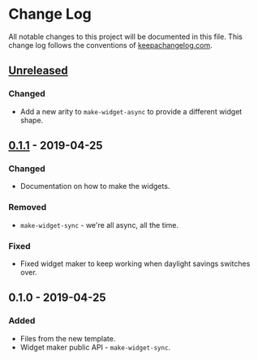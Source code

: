 # Change Log
All notable changes to this project will be documented in this file. This change log follows the conventions of [keepachangelog.com](http://keepachangelog.com/).

## [Unreleased]
### Changed
- Add a new arity to `make-widget-async` to provide a different widget shape.

## [0.1.1] - 2019-04-25
### Changed
- Documentation on how to make the widgets.

### Removed
- `make-widget-sync` - we're all async, all the time.

### Fixed
- Fixed widget maker to keep working when daylight savings switches over.

## 0.1.0 - 2019-04-25
### Added
- Files from the new template.
- Widget maker public API - `make-widget-sync`.

[Unreleased]: https://github.com/your-name/lucka25/compare/0.1.1...HEAD
[0.1.1]: https://github.com/your-name/lucka25/compare/0.1.0...0.1.1
